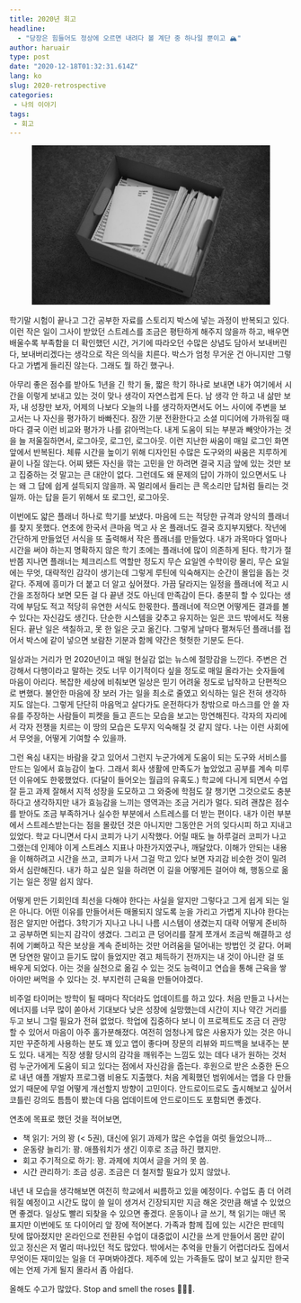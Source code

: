 ```yaml
---
title: 2020년 회고
headline:
  - "당장은 힘들어도 정상에 오르면 내려다 볼 계단 중 하나일 뿐이고 🏔"
author: haruair
type: post
date: "2020-12-18T01:32:31.614Z"
lang: ko
slug: 2020-retrospective
categories:
 - 나의 이야기
tags:
 - 회고
---
```


<figure>

![](end-of-year-box-2020.jpg)

</figure>

학기말 시험이 끝나고 그간 공부한 자료를 스토리지 박스에 넣는 과정이 반복되고 있다. 이런 작은 일이 그사이 받았던 스트레스를 조금은 평탄하게 해주지 않을까 하고, 배우면 배울수록 부족함을 더 확인했던 시간, 거기에 따라오던 수많은 상념도 담아서 보내버린다, 보내버리겠다는 생각으로 작은 의식을 치른다. 박스가 엄청 무거운 건 아니지만 그렇다고 가볍게 들리진 않는다. 그래도 뭘 하긴 했구나.

아무리 좋은 점수를 받아도 1년을 긴 학기 둘, 짧은 학기 하나로 보내면 내가 여기에서 시간을 이렇게 보내고 있는 것이 맞나 생각이 자연스럽게 든다. 남 생각 안 하고 내 삶만 보자, 내 성장만 보자, 어제의 나보다 오늘의 나를 생각하자면서도 어느 사이에 주변을 보고서는 나 자신을 평가하기 바빠진다. 잠깐 기분 전환한다고 소셜 미디어에 가까워질 때마다 결국 이런 비교와 평가가 나를 갉아먹는다. 내게 도움이 되는 부분과 빼앗아가는 것을 늘 저울질하면서, 로그아웃, 로그인, 로그아웃. 이런 지난한 싸움이 매일 로그인 화면 앞에서 반복된다. 체류 시간을 높이기 위해 디자인된 수많은 도구와의 싸움은 지루하게 끝이 나질 않는다. 어찌 됐든 자신을 깎는 고민을 안 하려면 결국 지금 앞에 있는 것만 보고 집중하는 것 말고는 큰 대안이 없다. 그런데도 왜 문제의 답이 가까이 있으면서도 나는 왜 그 답에 쉽게 설득되지 않을까. 꼭 멀리에서 들리는 큰 목소리만 답처럼 들리는 것일까. 아는 답을 듣기 위해서 또 로그인, 로그아웃.

이번에도 얇은 플래너 하나로 학기를 보냈다. 마음에 드는 적당한 규격과 양식의 플래너를 찾지 못했다. 연초에 한국서 큰마음 먹고 사 온 플래너도 결국 흐지부지됐다. 작년에 간단하게 만들었던 서식을 또 출력해서 작은 플래너를 만들었다. 내가 과목마다 얼마나 시간을 써야 하는지 명확하지 않은 학기 초에는 플래너에 많이 의존하게 된다. 학기가 절반쯤 지나면 플래너는 체크리스트 역할만 정도지 무슨 요일엔 수학이랑 물리, 무슨 요일에는 무엇, 대략적인 감각이 생기는데 그렇게 루틴에 익숙해지는 순간이 몰입을 돕는 것 같다. 주제에 흥미가 더 붙고 더 알고 싶어졌다. 가끔 달라지는 일정을 플래너에 적고 시간을 조정하다 보면 모든 걸 다 끝낸 것도 아닌데 만족감이 든다. 충분히 할 수 있다는 생각에 부담도 적고 적당히 유연한 서식도 한몫한다. 플래너에 적으면 어떻게든 결과를 볼 수 있다는 자신감도 생긴다. 단순한 시스템을 갖추고 유지하는 일은 코드 밖에서도 적용된다. 끝난 일은 색칠하고, 못 한 일은 긋고 옮긴다. 그렇게 날마다 펼쳐두던 플래너를 접어서 박스에 같이 넣으면 보람찬 기분과 함께 약간은 헛헛한 기분도 든다.

일상과는 거리가 먼 2020년이고 매일 현실감 없는 뉴스에 절망감을 느낀다. 주변은 건강해서 다행이라고 말하는 것도 너무 이기적이다 싶을 정도로 매일 올라가는 숫자들에 마음이 아리다. 복잡한 세상에 비춰보면 일상은 믿기 어려울 정도로 납작하고 단편적으로 변했다. 불안한 마음에 장 보러 가는 일을 최소로 줄였고 외식하는 일은 전혀 생각하지도 않는다. 그렇게 단단히 마음먹고 살다가도 운전하다가 창밖으로 마스크를 안 쓸 자유를 주장하는 사람들이 피켓을 들고 흔드는 모습을 보고는 망연해진다. 각자의 자리에서 각자 전쟁을 치르는 이 땅의 모습은 도무지 익숙해질 것 같지 않다. 나는 이런 사회에서 무엇을, 어떻게 기여할 수 있을까.

그런 욕심 내지는 바람을 갖고 있어서 그런지 누군가에게 도움이 되는 도구와 서비스를 만드는 일에서 효능감이 높다. 그래서 회사 생활에 만족도가 높았었고 공부를 계속 미루던 이유에도 한몫했었다. (다달이 들어오는 월급의 유혹도.) 학교에 다니게 되면서 수업 잘 듣고 과제 잘해서 지적 성장을 도모하고 그 와중에 학점도 잘 챙기면 그것으로도 충분하다고 생각하지만 내가 효능감을 느끼는 영역과는 조금 거리가 멀다. 되려 괜찮은 점수를 받아도 조금 부족하거나 실수한 부분에서 스트레스를 더 받는 편이다. 내가 이런 부분에서 스트레스받는다는 점을 몰랐던 것은 아니지만 그동안은 거의 잊다시피 하고 지내고 있었다. 학교 다니면서 다시 코피가 나기 시작했다. 어릴 때도 늘 하루걸러 코피가 나고 그랬는데 인제야 이게 스트레스 지표나 마찬가지였구나, 깨달았다. 이해가 안되는 내용을 이해하려고 시간을 쓰고, 코피가 나서 그걸 막고 있다 보면 자괴감 비슷한 것이 밀려와서 심란해진다. 내가 하고 싶은 일을 하려면 이 길을 어떻게든 걸어야 해, 행동으로 옮기는 일은 정말 쉽지 않다.

어떻게 만든 기회인데 최선을 다해야 한다는 사실을 알지만 그렇다고 그게 쉽게 되는 일은 아니다. 어떤 이유를 만들어서든 매몰되지 않도록 눈을 가리고 가볍게 지나야 한다는 점은 알지만 어렵다. 3학기가 지나고 나니 나름 시스템이 생겼는지 대략 어떻게 준비하고 공부하면 되는지 감각이 생겼다. 그리고 큰 덩어리를 잘게 쪼개서 조금씩 해결하고 성취에 기뻐하고 작은 보상을 계속 준비하는 것만 어려움을 덜어내는 방법인 것 같다. 어쩌면 당연한 말이고 듣기도 많이 들었지만 겪고 체득하기 전까지는 내 것이 아니란 걸 또 배우게 되었다. 아는 것을 실천으로 옮길 수 있는 것도 능력이고 연습을 통해 근육을 쌓아야만 써먹을 수 있다는 것. 부지런히 근육을 만들어야겠다.

비주얼 타이머는 방학이 될 때마다 작더라도 업데이트를 하고 있다. 처음 만들고 나서는 에너지를 너무 많이 쏟아서 기대보다 낮은 성장에 실망했는데 시간이 지나 약간 거리를 두고 보니 그럴 필요가 전혀 없었다. 학업에 집중하다 보니 이 프로젝트도 조금 더 관망할 수 있어서 마음이 아주 홀가분해졌다. 여전히 엄청나게 많은 사용자가 있는 것은 아니지만 꾸준하게 사용하는 분도 꽤 있고 앱이 좋다며 장문의 리뷰와 피드백을 보내주는 분도 있다. 내게는 직장 생활 당시의 감각을 깨워주는 느낌도 있는 데다 내가 원하는 것처럼 누군가에게 도움이 되고 있다는 점에서 자신감을 줍는다. 후원으로 받은 소중한 돈으로 내년 애플 개발자 프로그램 비용도 지출했다. 처음 계획했던 범위에서는 앱을 다 만들었기 때문에 무얼 어떻게 개선할지 방향이 고민이다. 안드로이드로도 출시해보고 싶어서 코틀린 강의도 틈틈이 봤는데 다음 업데이트에 안드로이드도 포함되면 좋겠다.

연초에 목표로 했던 것을 적어보면,

- 책 읽기: 거의 꽝 (< 5권), 대신에 읽기 과제가 많은 수업을 여럿 들었으니까...
- 운동량 늘리기: 꽝. 애플워치가 생긴 이후로 조금 하긴 했지만.
- 회고 주기적으로 하기: 꽝. 과제에 치여서 글을 거의 못 씀.
- 시간 관리하기: 조금 성공. 조금은 더 철저할 필요가 있지 않았나.

내년 내 모습을 생각해보면 여전히 학교에서 씨름하고 있을 예정이다. 수업도 좀 더 어려워질 예정이고 시간도 많이 쓸 일이 생겨서 긴장되지만 지금 해온 것만큼 해낼 수 있었으면 좋겠다. 일상도 빨리 되찾을 수 있으면 좋겠다. 운동이나 글 쓰기, 책 읽기는 매년 목표지만 이번에도 또 다이어리 앞 장에 적어본다. 가족과 함께 집에 있는 시간은 판데믹 탓에 많아졌지만 온라인으로 전환된 수업이 대중없이 시간을 쓰게 만들어서 몸만 같이 있고 정신은 저 멀리 떠나있던 적도 많았다. 밖에서는 추억을 만들기 어렵더라도 집에서 무엇이든 재미있는 일을 더 꾸며봐야겠다. 제주에 있는 가족들도 많이 보고 싶지만 한국에는 언제 가게 될지 몰라서 좀 아쉽다.

올해도 수고가 많았다. Stop and smell the roses 🌹🌹🌹.
